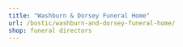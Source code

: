 ```yaml
---
title: "Washburn & Dorsey Funeral Home"
url: /bostic/washburn-and-dorsey-funeral-home/
shop: funeral directors
---
```

